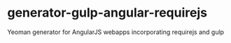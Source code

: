 # generator-gulp-angular-requirejs
Yeoman generator for AngularJS webapps incorporating requirejs and gulp
